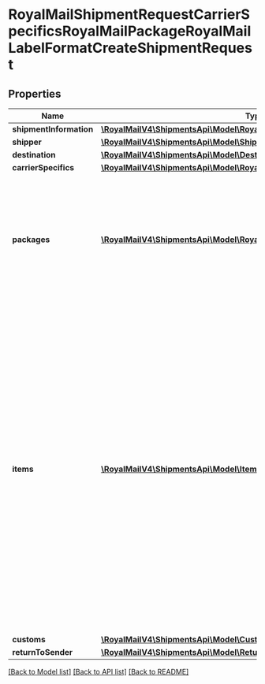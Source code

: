 # RoyalMailShipmentRequestCarrierSpecificsRoyalMailPackageRoyalMailLabelFormatCreateShipmentRequest

## Properties
Name | Type | Description | Notes
------------ | ------------- | ------------- | -------------
**shipmentInformation** | [**\RoyalMailV4\ShipmentsApi\Model\RoyalMailLabelFormatShipmentInformation**](RoyalMailLabelFormatShipmentInformation.md) |  | 
**shipper** | [**\RoyalMailV4\ShipmentsApi\Model\Shipper**](Shipper.md) |  | 
**destination** | [**\RoyalMailV4\ShipmentsApi\Model\Destination**](Destination.md) |  | 
**carrierSpecifics** | [**\RoyalMailV4\ShipmentsApi\Model\RoyalMailShipmentRequestCarrierSpecifics**](RoyalMailShipmentRequestCarrierSpecifics.md) |  | [optional] 
**packages** | [**\RoyalMailV4\ShipmentsApi\Model\RoyalMailPackage[]**](RoyalMailPackage.md) | Shipment Packages &lt;br /&gt;The packages that are being sent in this shipment. &lt;br /&gt;There must be at least 1 package. &lt;br /&gt;A maximum of 99 packages is allowed. | 
**items** | [**\RoyalMailV4\ShipmentsApi\Model\Item[]**](Item.md) | Shipment Items &lt;br /&gt;The items contained in the shipment, i.e. the goods/products being shipped  &lt;br /&gt;Item information is required for dutiable shipments for customs purposes. &lt;br /&gt;Non-Dutiable shipments and &#x27;Documents Only&#x27; (DOX) shipments do not require item information. &lt;br /&gt;If Item Verification check on shipment creation is enabled, the maximum number of distinct items that will be verified in one shipment is 15. | [optional] 
**customs** | [**\RoyalMailV4\ShipmentsApi\Model\Customs**](Customs.md) |  | [optional] 
**returnToSender** | [**\RoyalMailV4\ShipmentsApi\Model\ReturnToSender**](ReturnToSender.md) |  | [optional] 

[[Back to Model list]](../../README.md#documentation-for-models) [[Back to API list]](../../README.md#documentation-for-api-endpoints) [[Back to README]](../../README.md)

